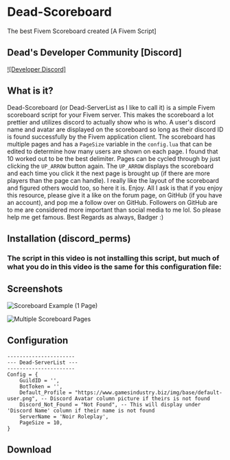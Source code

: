 # Dead-Scoreboard
The best Fivem Scoreboard created [A Fivem Script]
## Dead's Developer Community [Discord]
[![Developer Discord]](https://discord.gg/m39AUuSatU)

## What is it?

Dead-Scoreboard (or Dead-ServerList as I like to call it) is a simple Fivem scoreboard script for your Fivem server. This makes the scoreboard a lot prettier and utilizes discord to actually show who is who. A user's discord name and avatar are displayed on the scoreboard so long as their discord ID is found successfully by the Fivem application client. The scoreboard has multiple pages and has a `PageSize` variable in the `config.lua` that can be edited to determine how many users are shown on each page. I found that 10 worked out to be the best delimiter. Pages can be cycled through by just clicking the `UP_ARROW` button again. The `UP_ARROW` displays the scoreboard and each time you click it the next page is brought up (if there are more players than the page can handle). I really like the layout of the scoreboard and figured others would too, so here it is. Enjoy. All I ask is that if you enjoy this resource, please give it a like on the forum page, on GitHub (if you have an account), and pop me a follow over on GitHub. Followers on GitHub are to me are considered more important than social media to me lol. So please help me get famous. Best Regards as always, Badger :)

## Installation (discord_perms)

### The script in this video is not installing this script, but much of what you do in this video is the same for this configuration file:



## Screenshots

![Scoreboard Example (1 Page)](https://i.gyazo.com/70c30e8d777daf527626672024131c4e.png)

![Multiple Scoreboard Pages](https://i.gyazo.com/21066d5a999e768b7ea2080065851a10.gif)

## Configuration

```
----------------------
--- Dead-ServerList ---
----------------------
Config = {
	GuildID = '',
	BotToken = '',
	Default_Profile = "https://www.gamesindustry.biz/img/base/default-user.png", -- Discord Avatar column picture if theirs is not found 
	Discord_Not_Found = "Not Found", -- This will display under 'Discord Name' column if their name is not found 
	ServerName = 'Noir Roleplay',
	PageSize = 10,
}
```

## Download

